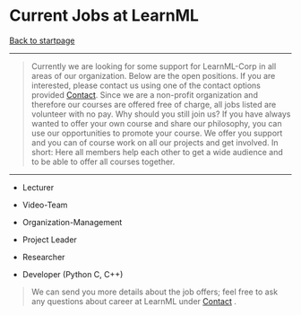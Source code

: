 # Current Jobs at LearnML

[Back to startpage](https://learnml-corp.github.io)

---

> Currently we are looking for some support for LearnML-Corp in all areas of our organization. Below are the open positions.
If you are interested, please contact us using one of the contact options provided [Contact](https://learnml-corp.github.io/).
Since we are a non-profit organization and therefore our courses are offered free of charge, all jobs listed are volunteer with no pay.
Why should you still join us?
If you have always wanted to offer your own course and share our philosophy, you can use our opportunities to promote your course. We offer you support and you can of course work on all our projects and get involved. In short: Here all members help each other to get a wide audience and to be able to offer all courses together.

---

- Lecturer

- Video-Team

- Organization-Management

- Project Leader

- Researcher

- Developer (Python C, C++)

> We can send you more details about the job offers; feel free to ask any questions about career at LearnML under [Contact](https://learnml-corp.github.io/) .